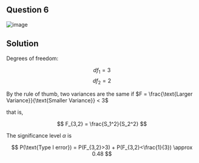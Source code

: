## Question 6

![image](https://github.com/user-attachments/assets/aa5157cd-b5c4-4609-9c1e-fc3e6c49b5b7)

## Solution

Degrees of freedom:

$$
df_1 = 3
$$
$$
df_2 = 2
$$

By the rule of thumb, two variances are the same if $F = \frac{\text{Larger Variance}}{\text{Smaller Variance}} < 3$

that is,

$$
F_{3,2} = \frac{S_1^2}{S_2^2}
$$

The significance level $\alpha$ is 

$$
P(\text{Type I error}) = P(F_{3,2}>3) + P(F_{3,2}<\frac{1}{3}) \approx 0.48
$$


